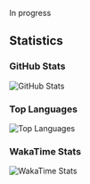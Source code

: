 In progress 

## Statistics

### GitHub Stats
![GitHub Stats](https://github-readme-stats.vercel.app/api?username=MSCV2607&show_icons=true&theme=radical)

### Top Languages
![Top Languages](https://github-readme-stats.vercel.app/api/top-langs/?username=MSCV2607&layout=compact&theme=radical)

### WakaTime Stats
<!-- WakaTime badge (replace with your WakaTime username) -->
![WakaTime Stats](https://github-readme-stats.vercel.app/api/wakatime?username=MSCV2607&layout=compact&theme=radical)
